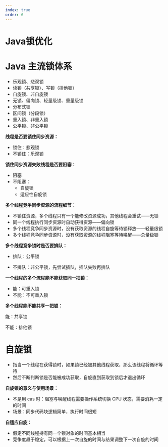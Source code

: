 ```yaml
---
index: true
order: 6
---
```


# Java锁优化


# Java 主流锁体系

- 乐观锁、悲观锁
- 读锁（共享锁）、写锁（排他锁）
- 自旋锁、非自旋锁
- 无锁、偏向锁、轻量级锁、重量级锁
- 分布式锁
- 区间锁（分段锁）
- 重入锁、非重入锁
- 公平锁、非公平锁



**线程是否要锁住同步资源：**

- 锁住：悲观锁
- 不锁住：乐观锁



**锁住同步资源失败线程是否要阻塞：**

- 阻塞
- 不阻塞：
  - 自旋锁
  - 适应性自旋锁



**多个线程竞争同步资源的流程细节：**

- 不锁住资源，多个线程只有一个能修改资源成功，其他线程会重试——无锁
- 同一个线程执行同步资源时自动获得资源——偏向锁
- 多个线程竞争同步资源时，没有获取资源的线程自旋等待锁释放——轻量级锁
- 多个线程竞争同步资源时，没有获取资源的线程阻塞等待唤醒——总量级锁



**多个线程竞争锁时是否要排队：**

- 排队：公平锁

- 不排队：非公平锁，先尝试插队，插队失败再排队



**一个线程的多个流程能不能获取同一把锁：**

- 能：可重入锁
- 不能：不可重入锁



**多个线程能不能共享一把锁：**

能：共享锁

不能：排他锁





# 自旋锁

- 指当一个线程在获得锁时，如果锁已经被其他线程获取，那么该线程将循环等待
- 然后不断判断锁是否能被成功获取，自旋直到获取到锁后才退出循环

**自旋锁的意义与使用场景：**

- 不是用 cas 时：阻塞与唤醒线程需要操作系统切换 CPU 状态，需要消耗一定的时间
- 场景：同步代码块逻辑简单，执行时间很短

**自适应自旋：**

- 假定不同线程持有同一个锁对象的时间基本相当
- 竞争度趋于稳定，可以根据上一次自旋的时间与结果调整下一次自旋的时间